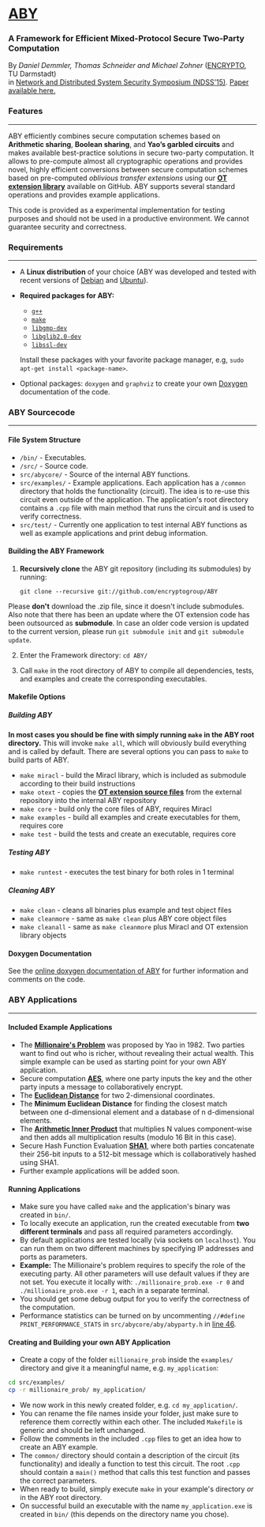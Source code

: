 # [ABY](http://encrypto.de/papers/DSZ15.pdf)

### A Framework for Efficient Mixed-Protocol Secure Two-Party Computation

By *Daniel Demmler, Thomas Schneider and Michael Zohner* ([ENCRYPTO](http://www.encrypto.de), TU Darmstadt)<br>in [Network and Distributed System Security Symposium (NDSS'15)](http://www.internetsociety.org/events/ndss-symposium-2015). [Paper available here.](http://thomaschneider.de/papers/DSZ15.pdf)

### Features
---
ABY efficiently combines secure computation schemes based on **Arithmetic sharing**, **Boolean sharing**, and **Yao’s garbled circuits** and makes available best-practice solutions in secure two-party computation.
It allows to pre-compute almost all cryptographic operations and provides novel, highly efficient conversions between secure computation schemes based on pre-computed *oblivious transfer extensions* using our [**OT extension library**](https://github.com/encryptogroup/OTExtension) available on GitHub.
ABY supports several standard operations and provides example applications.

This code is provided as a experimental implementation for testing purposes and should not be used in a productive environment. We cannot guarantee security and correctness.

### Requirements
---

* A **Linux distribution** of your choice (ABY was developed and tested with recent versions of [Debian](https://www.debian.org/) and [Ubuntu](http://www.ubuntu.com/)).
* **Required packages for ABY:**
  * [`g++`](https://packages.debian.org/testing/g++)
  * [`make`](https://packages.debian.org/testing/make)
  * [`libgmp-dev`](https://packages.debian.org/testing/libgmp-dev)
  * [`libglib2.0-dev`](https://packages.debian.org/testing/libglib2.0-dev)
  * [`libssl-dev`](https://packages.debian.org/testing/libssl-dev)

  Install these packages with your favorite package manager, e.g, `sudo apt-get install <package-name>`.

* Optional packages: `doxygen` and `graphviz` to create your own [Doxygen](http://www.doxygen.org) documentation of the code.

### ABY Sourcecode
---

#### File System Structure

* `/bin/`    - Executables.
* `/src/`    - Source code.
 * `src/abycore/` - Source of the internal ABY functions.
 * `src/examples/` - Example applications. Each application has a `/common` directory that holds the functionality (circuit). The idea is to re-use this circuit even outside of the application. The application's root directory contains a `.cpp` file with  main method that runs the circuit and is used to verify correctness.
 * `src/test/` - Currently one application to test internal ABY functions as well as example applications and print debug information.

#### Building the ABY Framework

1. **Recursively clone** the ABY git repository (including its submodules) by running:
	```
	git clone --recursive git://github.com/encryptogroup/ABY
	```
Please **don't** download the .zip file, since it doesn't include submodules. Also note that there has been an update where the OT extension code has been outsourced as **submodule**. In case an older code version is updated to the current version, please run `git submodule init` and `git submodule update`. 

2. Enter the Framework directory: `cd ABY/`

3. Call `make` in the root directory of ABY to compile all dependencies, tests, and examples and create the corresponding executables.

#### Makefile Options
##### Building ABY
**In most cases you should be fine with simply running `make` in the ABY root directory.** This will invoke `make all`, which will obviously build everything and is called by default. There are several options you can pass to `make` to build parts of ABY.

* `make miracl` - build the Miracl library, which is included as submodule according to their build instructions
* `make otext` - copies the [**OT extension source files**](https://github.com/encryptogroup/OTExtension) from the external repository into the internal ABY repository
* `make core` - build only the core files of ABY, requires Miracl
* `make examples` - build all examples and create executables for them, requires core
* `make test` - build the tests and create an executable, requires core

##### Testing ABY
* `make runtest` - executes the test binary for both roles in 1 terminal

##### Cleaning ABY
* `make clean` - cleans all binaries plus example and test object files
* `make cleanmore` - same as `make clean` plus ABY core object files
* `make cleanall` - same as `make cleanmore` plus Miracl and OT extension library objects


#### Doxygen Documentation
See the [online doxygen documentation of ABY](http://encryptogroup.github.io/ABY/docs/index.html) for further information and comments on the code.


### ABY Applications
---

#### Included Example Applications

  * The [**Millionaire's Problem**](http://en.wikipedia.org/wiki/Yao%27s_Millionaires%27_Problem) was proposed by Yao in 1982. Two parties want to find out who is richer, without revealing their actual wealth. This simple example can be used as starting point for your own ABY application.
  * Secure computation [**AES**](https://en.wikipedia.org/wiki/Advanced_Encryption_Standard), where one party inputs the key and the other party inputs a message to collaboratively encrypt.
  * The [**Euclidean Distance**](https://en.wikipedia.org/wiki/Euclidean_distance) for two 2-dimensional coordinates.
  * The **Minimum Euclidean Distance** for finding the closest match between one d-dimensional element and a database of n d-dimensional elements.
  * The [**Arithmetic Inner Product**](https://en.wikipedia.org/wiki/Dot_product#Algebraic_definition) that multiplies N values component-wise and then adds all multiplication results (modulo 16 Bit in this case).
  * Secure Hash Function Evaluation [**SHA1**](https://en.wikipedia.org/wiki/SHA1), where both parties concatenate their 256-bit inputs to a 512-bit message which is collaboratively hashed using SHA1. 
  * Further example applications will be added soon.

#### Running Applications
  * Make sure you have called `make` and the application's binary was created in `bin/`.
  * To locally execute an application, run the created executable from **two different terminals** and pass all required parameters accordingly.
  * By default applications are tested locally (via sockets on `localhost`). You can run them on two different machines by specifying IP addresses and ports as parameters.
  * **Example:** The Millionaire's problem requires to specify the role of the executing party. All other parameters will use default values if they are not set. You execute it locally with: `./millionaire_prob.exe -r 0` and `./millionaire_prob.exe -r 1`, each in a separate terminal.
  * You should get some debug output for you to verify the correctness of the computation.
  * Performance statistics can be turned on by uncommenting `//#define PRINT_PERFORMANCE_STATS` in `src/abycore/aby/abyparty.h` in [line 46](https://github.com/encryptogroup/ABY/blob/public/src/abycore/aby/abyparty.h#L46).

#### Creating and Building your own ABY Application
  * Create a copy of the folder `millionaire_prob` inside the `examples/` directory and give it a meaningful name, e.g. `my_application`:
```bash
cd src/examples/
cp -r millionaire_prob/ my_application/
```
  * We now work in this newly created folder, e.g. `cd my_application/`.
  * You can rename the file names inside your folder, just make sure to reference them correctly within each other. The included `Makefile` is generic and should be left unchanged.
  * Follow the comments in the included `.cpp` files to get an idea how to create an ABY example.
  * The `common/` directory should contain a description of the circuit (its functionality) and ideally a function to test this circuit. The root `.cpp` should contain a `main()` method that calls this test function and passes the correct parameters.
  * When ready to build, simply execute `make` in your example's directory *or* in the ABY root directory.
  * On successful build an executable with the name `my_application.exe` is created in `bin/` (this depends on the directory name you chose).
